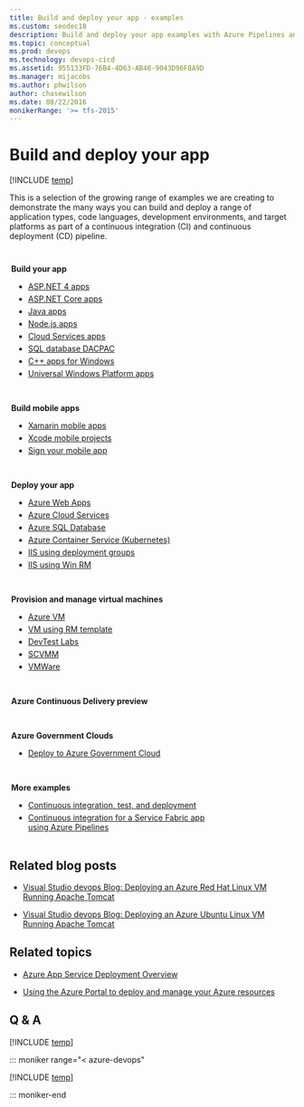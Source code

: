 ```yaml
---
title: Build and deploy your app - examples
ms.custom: seodec18
description: Build and deploy your app examples with Azure Pipelines and Team Foundation Server
ms.topic: conceptual
ms.prod: devops
ms.technology: devops-cicd
ms.assetid: 955133FD-76B4-4D63-AB46-9043D96F8A9D
ms.manager: mijacobs
ms.author: phwilson
author: chasewilson
ms.date: 08/22/2016
monikerRange: '>= tfs-2015'
---
```



# Build and deploy your app

[!INCLUDE [temp](../_shared/version.md)]

<!--- NOT INCLUDED IN TOC --> 

This is a selection of the growing range of examples we are creating
to demonstrate the many ways you can build and deploy
a range of application types, code languages, development
environments, and target platforms as part of a
continuous integration (CI) and continuous deployment (CD) pipeline.

<div style="float:left;width:325px;margin:3px">
<p style="font-weight:bold;padding-top:10px">Build your app</p>
<ul style="padding-left:30px">
 <li style="margin-bottom:5px"><a href="aspnet/build-aspnet-4.md">ASP.NET 4 apps</a></li>
 <li style="margin-bottom:5px"><a href="../ecosystems/dotnet-core.md">ASP.NET Core apps</a></li>
 <li style="margin-bottom:5px"><a href="../ecosystems/java.md">Java apps</a></li>
 <li style="margin-bottom:5px"><a href="../ecosystems/javascript.md">Node.js apps</a></li>
 <li style="margin-bottom:5px"><a href="aspnet/build-aspnet-cloudservice.md">Cloud Services apps</a></li>
 <li style="margin-bottom:5px"><a href="aspnet/build-aspnet-dacpac.md">SQL database DACPAC</a></li>
 <li style="margin-bottom:5px"><a href="windows/cpp.md">C++ apps for Windows</a></li>
 <li style="margin-bottom:5px"><a href="windows/universal.md">Universal Windows Platform apps</a></li>
</ul>
</div>

<div style="float:left;width:325px;margin:3px">
<p style="font-weight:bold;padding-top:10px">Build mobile apps</p>
<ul style="padding-left:30px">
 <li style="margin-bottom:5px"><a href="../ecosystems/xamarin.md">Xamarin mobile apps</a></li>
 <li style="margin-bottom:5px"><a href="../ecosystems/xcode.md">Xcode mobile projects</a></li>
 <li style="margin-bottom:5px"><a href="mobile/app-signing.md">Sign your mobile app</a></li>
</ul>
</div>

<div style="clear:left"></div>

<div style="float:left;width:325px;margin:3px">
<p style="font-weight:bold;padding-top:10px">Deploy your app</p>
<ul style="padding-left:30px">
 <li style="margin-bottom:5px"><a href="cd/deploy-webdeploy-webapps.md" data-raw-source="[Azure Web Apps](cd/deploy-webdeploy-webapps.md)">Azure Web Apps</a></li>
 <li style="margin-bottom:5px"><a href="cd/deploy-cloudservice-cloudservice.md" data-raw-source="[Azure Cloud Services](cd/deploy-cloudservice-cloudservice.md)">Azure Cloud Services</a></li>
 <li style="margin-bottom:5px"><a href="../targets/azure-sqldb.md" data-raw-source="[Azure SQL Database](../targets/azure-sqldb.md)">Azure SQL Database</a></li>
 <li style="margin-bottom:5px"><a href="cd/azure/deploy-container-kubernetes.md" data-raw-source="[Azure Container Service (Kubernetes)](cd/azure/deploy-container-kubernetes.md)">Azure Container Service (Kubernetes)</a></li>
 <li style="margin-bottom:5px"><a href="cd/deploy-webdeploy-iis-deploygroups.md" data-raw-source="[IIS using deployment groups](cd/deploy-webdeploy-iis-deploygroups.md)">IIS using deployment groups</a></li>
 <li style="margin-bottom:5px"><a href="cd/deploy-webdeploy-iis-winrm.md" data-raw-source="[IIS using Win RM](cd/deploy-webdeploy-iis-winrm.md)">IIS using Win RM</a></li>
</ul>
</div>

<div style="float:left;width:325px;margin:3px">
<p style="font-weight:bold;padding-top:10px;">Provision and manage virtual machines</p>
<ul style="padding-left:30px">
<li style="margin-bottom:5px"><a href="cd/azure/deploy-provision-azure-vm.md" data-raw-source="[Azure VM](cd/azure/deploy-provision-azure-vm.md)">Azure VM</a></li>
<li style="margin-bottom:5px"><a href="cd/azure/build-azure-vm-template.md" data-raw-source="[VM using RM template](cd/azure/build-azure-vm-template.md)">VM using RM template</a></li>
<li style="margin-bottom:5px"><a href="cd/azure/deploy-provision-devtest-lab.md" data-raw-source="[DevTest Labs](cd/azure/deploy-provision-devtest-lab.md)">DevTest Labs</a></li>
<li style="margin-bottom:5px"><a href="../targets/scvmm.md" data-raw-source="[SCVMM](../targets/scvmm.md)">SCVMM</a></li>
<li style="margin-bottom:5px"><a href="../targets/vmware.md" data-raw-source="[VMWare](../targets/vmware.md)">VMWare</a></li>
</ul>
</div>

<div style="clear:left"></div>

<div style="float:left;width:325px;margin:3px">
<p style="font-weight:bold;padding-top:10px">Azure Continuous Delivery preview</p>
<ul style="padding-left:30px">
</ul>
</div>

<div style="float:left;width:325px;margin:3px">
<p style="font-weight:bold;padding-top:10px">Azure Government Clouds</p>
<ul style="padding-left:30px">
 <li style="margin-bottom:5px"><a href="../library/government-cloud.md" data-raw-source="[Deploy to Azure Government Cloud](../library/government-cloud.md)">Deploy to Azure Government Cloud</a></li>
</ul>
</div>

<div style="clear:left"></div>

<div style="float:left;width:370px;margin:3px">
<p style="font-weight:bold;padding-top:10px">More examples</p>
<ul style="padding-left:30px">
 <li style="margin-bottom:5px"><a href="../test/example-continuous-testing.md" data-raw-source="[Continuous integration, test, and deployment](../test/example-continuous-testing.md)">Continuous integration, test, and deployment</a></li>
 <li style="margin-bottom:5px"><a href="https://azure.microsoft.com/documentation/articles/service-fabric-set-up-continuous-integration/" data-raw-source="[Continuous integration for a Service Fabric app using Azure Pipelines](https://azure.microsoft.com/documentation/articles/service-fabric-set-up-continuous-integration/)">Continuous integration for a Service Fabric app using Azure Pipelines</a></li>
</ul>
</div>

<div style="clear:left"></div>

## Related blog posts

* [Visual Studio devops Blog: Deploying an Azure Red Hat Linux VM Running Apache Tomcat](https://blogs.msdn.microsoft.com/visualstudioalm/2016/08/18/deploying-an-azure-red-hat-linux-vm-running-apache-tomcat-for-use-with-visual-studio-team-services-and-team-foundation-server)

* [Visual Studio devops Blog: Deploying an Azure Ubuntu Linux VM Running Apache Tomcat](https://blogs.msdn.microsoft.com/visualstudioalm/2016/08/18/deploying-an-azure-ubuntu-linux-vm-running-apache-tomcat-for-use-with-visual-studio-team-services-and-team-foundation-server)

## Related topics

* [Azure App Service Deployment Overview](https://azure.microsoft.com/documentation/articles/app-service-deployment-readme/)

* [Using the Azure Portal to deploy and manage your Azure resources](https://azure.microsoft.com/documentation/articles/resource-group-portal/)

## Q & A

<!-- BEGINSECTION class="md-qanda" -->

[!INCLUDE [temp](../_shared/qa-agents.md)]

::: moniker range="< azure-devops"

[!INCLUDE [temp](../_shared/qa-versions.md)]

::: moniker-end

<!-- ENDSECTION -->
